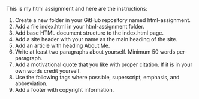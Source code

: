 This is my html assignment and here are the instructions: 
1. Create a new folder in your GitHub repository named html-assignment.
2. Add a file index.html in your html-assignment folder.
3. Add base HTML document structure to the index.html page.
4. Add a site header with your name as the main heading of the site.
5. Add an article with heading About Me.
6. Write at least two paragraphs about yourself. Minimum 50 words per-paragraph.
7. Add a motivational quote that you like with proper citation. If it is in your own words credit yourself.
8. Use the following tags where possible, superscript, emphasis, and abbreviation.
9. Add a footer with copyright information.
